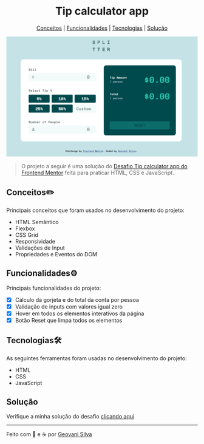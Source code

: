 <h1 align="center">Tip calculator app</h1>

<p align="center">
     <a href="##conceitos">Conceitos</a> | <a href="##funcionalidades">Funcionalidades</a> | <a href="##tecnologias">Tecnologias</a> | <a href="##solução">Solução</a>
</p>

<img src="readme.gif">
 
> O projeto a seguir é uma solução do [Desafio Tip calculator app do Frontend Mentor](https://www.frontendmentor.io/challenges/tip-calculator-app-ugJNGbJUX) feita para praticar HTML, CSS e JavaScript. 

## Conceitos✏️
Principais conceitos que foram usados no desenvolvimento do projeto:
- HTML Semântico
- Flexbox
- CSS Grid
- Responsividade
- Validações de Input
- Propriedades e Eventos do DOM


## Funcionalidades⚙️
Principais funcionalidades do projeto: 
- [x] Cálculo da gorjeta e do total da conta por pessoa
- [x] Validação de inputs com valores igual zero
- [x] Hover em todos os elementos interativos da página
- [x] Botão Reset que limpa todos os elementos

## Tecnologias🛠️
As seguintes ferramentas foram usadas no desenvolvimento do projeto:
- HTML
- CSS
- JavaScript

## Solução
Verifique a minha solução do desafio [clicando aqui](https://tip-calculator-app-js.netlify.app/) 
<hr>
Feito com 💙 e ☕ por <a href="https://www.linkedin.com/in/geovani-silva-21298921b/">Geovani Silva</a>
